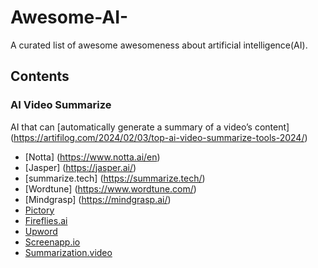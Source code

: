 # Awesome-AI-
A curated list of awesome awesomeness about artificial intelligence(AI).

## Contents

### AI Video Summarize
AI that can [automatically generate a summary of a video’s content] (https://artifilog.com/2024/02/03/top-ai-video-summarize-tools-2024/)
- [Notta] (https://www.notta.ai/en)
- [Jasper] (https://jasper.ai/)
- [summarize.tech] (https://summarize.tech/)
- [Wordtune] (https://www.wordtune.com/)
- [Mindgrasp] (https://mindgrasp.ai/)
- [Pictory](https://pictory.ai/)
- [Fireflies.ai](https://fireflies.ai/)
- [Upword](https://www.upword.ai/)
- [Screenapp.io](https://www.screenapp.io/)
- [Summarization.video](https://summarization.video/)